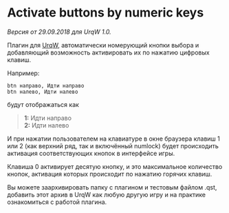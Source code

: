 # Activate buttons by numeric keys

*Версия от 29.09.2018 для UrqW 1.0.*

Плагин для [UrqW](https://github.com/narmiel/UrqW),
автоматически номерующий кнопки выбора
и добавляющий возможность активировать их по нажатию цифровых клавиш.

Например:

```urql
btn направо, Идти направо
btn налево, Идти налево
```

будут отображаться как

> **1:** Идти направо\
> **2:** Идти налево

И при нажатии пользователем на клавиатуре в окне браузера клавиш 1 или 2
(как верхний ряд, так и включённый numlock)
будет происходить активация соответствующих кнопок в интерфейсе игры.

Клавиша 0 активирует десятую кнопку, и это максимальное количество кнопок,
активация которых происходит по нажатию горячих клавиш.

Вы можете заархивировать папку с плагином и тестовым файлом .qst,
добавить этот архив в UrqW как любую другую игру
и на практике ознакомиться с работой плагина.
